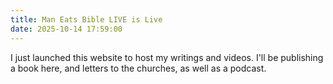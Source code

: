 ```yaml
---
title: Man Eats Bible LIVE is Live
date: 2025-10-14 17:59:00
---
```


I just launched this website to host my writings and videos. I'll be publishing a book here, and letters to the churches, as well as a podcast.